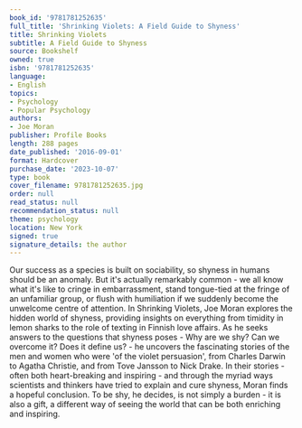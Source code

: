```yaml
---
book_id: '9781781252635'
full_title: 'Shrinking Violets: A Field Guide to Shyness'
title: Shrinking Violets
subtitle: A Field Guide to Shyness
source: Bookshelf
owned: true
isbn: '9781781252635'
language:
- English
topics:
- Psychology
- Popular Psychology
authors:
- Joe Moran
publisher: Profile Books
length: 288 pages
date_published: '2016-09-01'
format: Hardcover
purchase_date: '2023-10-07'
type: book
cover_filename: 9781781252635.jpg
order: null
read_status: null
recommendation_status: null
theme: psychology
location: New York
signed: true
signature_details: the author
---
```

Our success as a species is built on sociability, so shyness in humans should be an anomaly. But it's actually remarkably common - we all know what it's like to cringe in embarrassment, stand tongue-tied at the fringe of an unfamiliar group, or flush with humiliation if we suddenly become the unwelcome centre of attention.
In Shrinking Violets, Joe Moran explores the hidden world of shyness, providing insights on everything from timidity in lemon sharks to the role of texting in Finnish love affairs. As he seeks answers to the questions that shyness poses - Why are we shy? Can we overcome it? Does it define us? - he uncovers the fascinating stories of the men and women who were 'of the violet persuasion', from Charles Darwin to Agatha Christie, and from Tove Jansson to Nick Drake.
In their stories - often both heart-breaking and inspiring - and through the myriad ways scientists and thinkers have tried to explain and cure shyness, Moran finds a hopeful conclusion. To be shy, he decides, is not simply a burden - it is also a gift, a different way of seeing the world that can be both enriching and inspiring.

